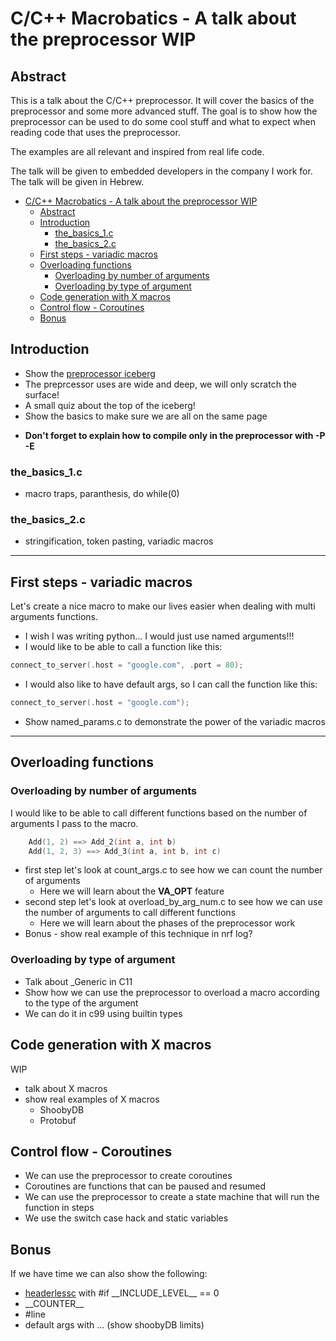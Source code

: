 
# C/C++ Macrobatics - A talk about the preprocessor WIP

## Abstract
This is a talk about the C/C++ preprocessor. It will cover the basics of the preprocessor and some more advanced stuff. The goal is to show how the preprocessor can be used to do some cool stuff and what to expect when reading code that uses the preprocessor.

The examples are all relevant and inspired from real life code.

The talk will be given to embedded developers in the company I work for. The talk will be given in Hebrew.

- [C/C++ Macrobatics - A talk about the preprocessor WIP](#cc-macrobatics---a-talk-about-the-preprocessor-wip)
  - [Abstract](#abstract)
  - [Introduction](#introduction)
    - [the\_basics\_1.c](#the_basics_1c)
    - [the\_basics\_2.c](#the_basics_2c)
  - [First steps - variadic macros](#first-steps---variadic-macros)
  - [Overloading functions](#overloading-functions)
    - [Overloading by number of arguments](#overloading-by-number-of-arguments)
    - [Overloading by type of argument](#overloading-by-type-of-argument)
  - [Code generation with X macros](#code-generation-with-x-macros)
  - [Control flow - Coroutines](#control-flow---coroutines)
  - [Bonus](#bonus)


## Introduction
- Show the [preprocessor iceberg](https://jadlevesque.github.io/PPMP-Iceberg/)
- The preprcessor uses are wide and deep, we will only scratch the surface!
- A small quiz about the top of the iceberg!
- Show the basics to make sure we are all on the same page
*  **Don't forget to explain how to compile only in the preprocessor with -P -E**
### the_basics_1.c
 - macro traps, paranthesis, do while(0)
### the_basics_2.c
 - stringification, token pasting, variadic macros


---
## First steps - variadic macros
Let's create a nice macro to make our lives easier when dealing with multi arguments functions.

* I wish I was writing python... I would just use named arguments!!!
* I would like to be able to call a function like this:
```c
connect_to_server(.host = "google.com", .port = 80);
```
* I would also like to have default args, so I can call the function like this:
```c
connect_to_server(.host = "google.com");
```

* Show named_params.c to demonstrate the power of the variadic macros

---
## Overloading functions

### Overloading by number of arguments

I would like to be able to call different functions based on the number of arguments I pass to the macro.
```c
    Add(1, 2) ==> Add_2(int a, int b)
    Add(1, 2, 3) ==> Add_3(int a, int b, int c)
```
* first step let's look at count_args.c to see how we can count the number of arguments
    - Here we will learn about the __VA_OPT__ feature
* second step let's look at overload_by_arg_num.c to see how we can use the number of arguments to call different functions
    - Here we will learn about the phases of the preprocessor work
* Bonus - show real example of this technique in nrf log?

### Overloading by type of argument
- Talk about _Generic in C11
- Show how we can use the preprocessor to overload a macro according to the type of the argument
- We can do it in c99 using builtin types

## Code generation with X macros
WIP
- talk about X macros
- show real examples of X macros
    - ShoobyDB
    - Protobuf

## Control flow - Coroutines
- We can use the preprocessor to create coroutines
- Coroutines are functions that can be paused and resumed
- We can use the preprocessor to create a state machine that will run the function in steps
- We use the switch case hack and static variables

## Bonus
If we have time we can also show the following:
- [headerlessc](https://github.com/milgra/headerlessc) with #if \_\_INCLUDE_LEVEL__ == 0
- \_\_COUNTER__
- #line
- default args with ... (show shoobyDB limits)







